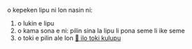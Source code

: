 <div class="lojbo simple_blockquotes"></div>
<div class="print:hidden">

o kepeken lipu ni lon nasin ni:

1. o lukin e lipu
2. o kama sona e ni: pilin sina la lipu li pona seme li ike seme
3. o toki e pilin ale lon [💬 ilo toki kulupu](https://lojban.pw/en/articles/live_chat/)
</div>
